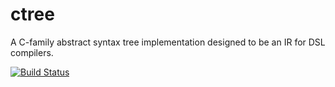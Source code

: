ctree
=====

A C-family abstract syntax tree implementation designed to be an IR for DSL compilers.

[![Build Status](https://travis-ci.org/ucb-sejits/ctree.png?branch=master)](https://travis-ci.org/ucb-sejits/ctree)
